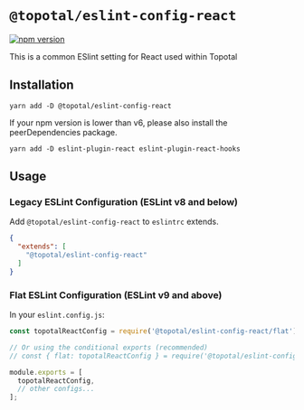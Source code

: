 # `@topotal/eslint-config-react`

[![npm version](https://badge.fury.io/js/%40topotal%2Feslint-config-react.svg)](https://badge.fury.io/js/%40topotal%2Feslint-config-react)

This is a common ESlint setting for React used within Topotal

## Installation

```
yarn add -D @topotal/eslint-config-react
```

If your npm version is lower than v6, please also install the peerDependencies package.

```
yarn add -D eslint-plugin-react eslint-plugin-react-hooks
```

## Usage

### Legacy ESLint Configuration (ESLint v8 and below)

Add `@topotal/eslint-config-react` to `eslintrc` extends.

```json
{
  "extends": [
    "@topotal/eslint-config-react"
  ]
}
```

### Flat ESLint Configuration (ESLint v9 and above)

In your `eslint.config.js`:

```js
const topotalReactConfig = require('@topotal/eslint-config-react/flat');

// Or using the conditional exports (recommended)
// const { flat: topotalReactConfig } = require('@topotal/eslint-config-react');

module.exports = [
  topotalReactConfig,
  // other configs...
];
```
